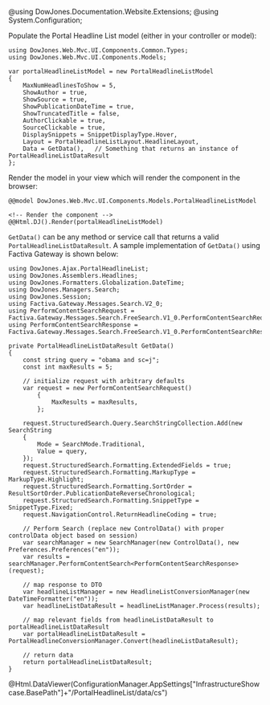 ﻿@using DowJones.Documentation.Website.Extensions;
@using System.Configuration;

Populate the Portal Headline List model (either in your controller or model):

	using DowJones.Web.Mvc.UI.Components.Common.Types;
	using DowJones.Web.Mvc.UI.Components.Models;

	var portalHeadlineListModel = new PortalHeadlineListModel
	{
		MaxNumHeadlinesToShow = 5,
		ShowAuthor = true,
		ShowSource = true,
		ShowPublicationDateTime = true,
		ShowTruncatedTitle = false,
		AuthorClickable = true,
		SourceClickable = true,
		DisplaySnippets = SnippetDisplayType.Hover,
		Layout = PortalHeadlineListLayout.HeadlineLayout,
		Data = GetData(),   // Something that returns an instance of PortalHeadlineListDataResult
	};

Render the model in your view which will render the component in the browser:

	@@model DowJones.Web.Mvc.UI.Components.Models.PortalHeadlineListModel

	<!-- Render the component -->
	@@Html.DJ().Render(portalHeadlineListModel)

`GetData()` can be any method or service call that returns a valid `PortalHeadlineListDataResult`.
A sample implementation of `GetData()` using Factiva Gateway is shown below:

	using DowJones.Ajax.PortalHeadlineList;
	using DowJones.Assemblers.Headlines;
	using DowJones.Formatters.Globalization.DateTime;
	using DowJones.Managers.Search;
	using DowJones.Session;
	using Factiva.Gateway.Messages.Search.V2_0;
	using PerformContentSearchRequest = Factiva.Gateway.Messages.Search.FreeSearch.V1_0.PerformContentSearchRequest;
	using PerformContentSearchResponse = Factiva.Gateway.Messages.Search.FreeSearch.V1_0.PerformContentSearchResponse;

	private PortalHeadlineListDataResult GetData()
	{
		const string query = "obama and sc=j";
		const int maxResults = 5;

		// initialize request with arbitrary defaults
		var request = new PerformContentSearchRequest()
			{
				MaxResults = maxResults,
			};
			
		request.StructuredSearch.Query.SearchStringCollection.Add(new SearchString
		{
			Mode = SearchMode.Traditional,
			Value = query,
		});
		request.StructuredSearch.Formatting.ExtendedFields = true;
		request.StructuredSearch.Formatting.MarkupType = MarkupType.Highlight;
		request.StructuredSearch.Formatting.SortOrder = ResultSortOrder.PublicationDateReverseChronological;
		request.StructuredSearch.Formatting.SnippetType = SnippetType.Fixed;
		request.NavigationControl.ReturnHeadlineCoding = true;

		// Perform Search (replace new ControlData() with proper controlData object based on session)
		var searchManager = new SearchManager(new ControlData(), new Preferences.Preferences("en"));
		var results = searchManager.PerformContentSearch<PerformContentSearchResponse>(request);

		// map response to DTO
		var headlineListManager = new HeadlineListConversionManager(new DateTimeFormatter("en"));
		var headlineListDataResult = headlineListManager.Process(results);

		// map relevant fields from headlineListDataResult to portalHeadlineListDataResult
		var portalHeadlineListDataResult = PortalHeadlineConversionManager.Convert(headlineListDataResult);

		// return data
		return portalHeadlineListDataResult;
	}

@Html.DataViewer(ConfigurationManager.AppSettings["InfrastructureShowcase.BasePath"]+"/PortalHeadlineList/data/cs")